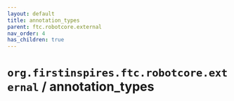 ```yaml
---
layout: default
title: annotation_types
parent: ftc.robotcore.external
nav_order: 4
has_children: true
---
```

# `org.firstinspires.ftc.robotcore.external` / annotation_types
      